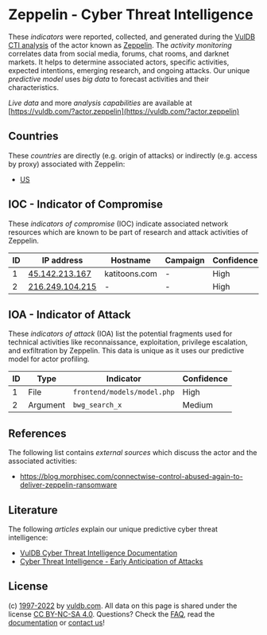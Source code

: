 # Zeppelin - Cyber Threat Intelligence

These _indicators_ were reported, collected, and generated during the [VulDB CTI analysis](https://vuldb.com/?kb.cti) of the actor known as [Zeppelin](https://vuldb.com/?actor.zeppelin). The _activity monitoring_ correlates data from social media, forums, chat rooms, and darknet markets. It helps to determine associated actors, specific activities, expected intentions, emerging research, and ongoing attacks. Our unique _predictive model_ uses _big data_ to forecast activities and their characteristics.

_Live data_ and more _analysis capabilities_ are available at [https://vuldb.com/?actor.zeppelin](https://vuldb.com/?actor.zeppelin)

## Countries

These _countries_ are directly (e.g. origin of attacks) or indirectly (e.g. access by proxy) associated with Zeppelin:

* [US](https://vuldb.com/?country.us)

## IOC - Indicator of Compromise

These _indicators of compromise_ (IOC) indicate associated network resources which are known to be part of research and attack activities of Zeppelin.

ID | IP address | Hostname | Campaign | Confidence
-- | ---------- | -------- | -------- | ----------
1 | [45.142.213.167](https://vuldb.com/?ip.45.142.213.167) | katitoons.com | - | High
2 | [216.249.104.215](https://vuldb.com/?ip.216.249.104.215) | - | - | High

## IOA - Indicator of Attack

These _indicators of attack_ (IOA) list the potential fragments used for technical activities like reconnaissance, exploitation, privilege escalation, and exfiltration by Zeppelin. This data is unique as it uses our predictive model for actor profiling.

ID | Type | Indicator | Confidence
-- | ---- | --------- | ----------
1 | File | `frontend/models/model.php` | High
2 | Argument | `bwg_search_x` | Medium

## References

The following list contains _external sources_ which discuss the actor and the associated activities:

* https://blog.morphisec.com/connectwise-control-abused-again-to-deliver-zeppelin-ransomware

## Literature

The following _articles_ explain our unique predictive cyber threat intelligence:

* [VulDB Cyber Threat Intelligence Documentation](https://vuldb.com/?kb.cti)
* [Cyber Threat Intelligence - Early Anticipation of Attacks](https://www.scip.ch/en/?labs.20201022)

## License

(c) [1997-2022](https://vuldb.com/?kb.changelog) by [vuldb.com](https://vuldb.com/?kb.about). All data on this page is shared under the license [CC BY-NC-SA 4.0](https://creativecommons.org/licenses/by-nc-sa/4.0/). Questions? Check the [FAQ](https://vuldb.com/?kb.faq), read the [documentation](https://vuldb.com/?kb) or [contact us](https://vuldb.com/?contact)!
